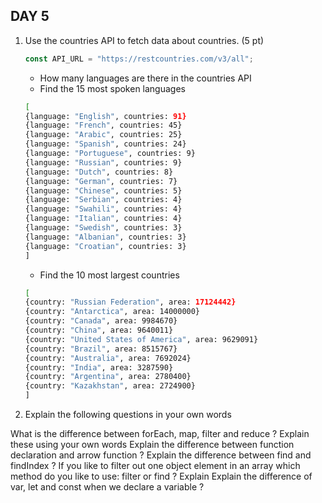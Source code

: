 ## DAY 5

1. Use the countries API to fetch data about countries. (5 pt)

    ```js
    const API_URL = "https://restcountries.com/v3/all";
    ```

    - How many languages are there in the countries API
    - Find the 15 most spoken languages

    ```sh
    [
    {language: "English", countries: 91}
    {language: "French", countries: 45}
    {language: "Arabic", countries: 25}
    {language: "Spanish", countries: 24}
    {language: "Portuguese", countries: 9}
    {language: "Russian", countries: 9}
    {language: "Dutch", countries: 8}
    {language: "German", countries: 7}
    {language: "Chinese", countries: 5}
    {language: "Serbian", countries: 4}
    {language: "Swahili", countries: 4}
    {language: "Italian", countries: 4}
    {language: "Swedish", countries: 3}
    {language: "Albanian", countries: 3}
    {language: "Croatian", countries: 3}
    ]
    ```

    - Find the 10 most largest countries

    ```sh
    [
    {country: "Russian Federation", area: 17124442}
    {country: "Antarctica", area: 14000000}
    {country: "Canada", area: 9984670}
    {country: "China", area: 9640011}
    {country: "United States of America", area: 9629091}
    {country: "Brazil", area: 8515767}
    {country: "Australia", area: 7692024}
    {country: "India", area: 3287590}
    {country: "Argentina", area: 2780400}
    {country: "Kazakhstan", area: 2724900}
    ]
    ```

2. Explain the following questions in your own words

What is the difference between forEach, map, filter and reduce ? Explain these using your own words
Explain the difference between function declaration and arrow function ?
Explain the difference between find and findIndex ?
If you like to filter out one object element in an array which method do you like to use: filter or find ? Explain
Explain the difference of var, let and const when we declare a variable ?
